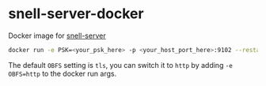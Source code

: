 # snell-server-docker

Docker image for [snell-server](https://github.com/surge-networks/snell)

```bash
docker run -e PSK=<your_psk_here> -p <your_host_port_here>:9102 --restart unless-stopped -d geekdada/snell-server:latest
```

The default `OBFS` setting is `tls`, you can switch it to `http` by adding `-e OBFS=http` to the docker run args.